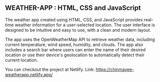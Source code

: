 WEATHER-APP : HTML, CSS and JavaScript
------------------------------------------------------

The weather app created using HTML, CSS, and JavaScript provides real-time weather information for a user-selected location. The user interface is designed to be intuitive and easy to use, with a clean and modern layout.

The app uses the OpenWeatherMap API to retrieve weather data, including current temperature, wind speed, humidity, and clouds. The app also includes a search bar where users can enter the name of their desired location or use their device's geolocation to automatically detect their current location.

You can checkout the project at Netlify. 
Link: https://chinmayee-weatherapp.netlify.app/
